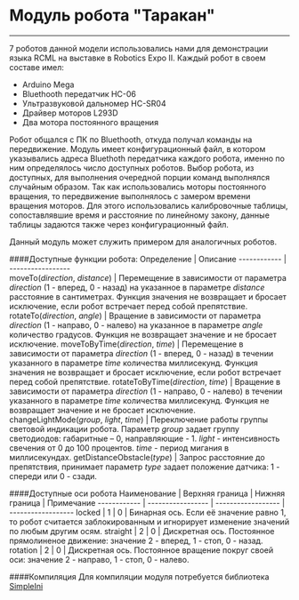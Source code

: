 # Модуль робота "Таракан"
-----------------------------

7 роботов данной модели использовались нами для демонстрации языка RCML на выставке в Robotics Expo II.
Каждый робот в своем составе имел:
- Arduino Mega
- Bluethooth передатчик HC-06
- Ультразвуковой дальномер HC-SR04
- Драйвер моторов L293D
- Два мотора постоянного вращения

Робот общался с ПК по Bluethooth, откуда получал команды на передвижение. 
Модуль имеет конфигурационный файл, в котором указывались адреса Bluethoth передатчика каждого робота, именно по ним определялось число доступных роботов. Выбор робота, из доступных, для выполнения очередной порции команд выполнялся случайным образом.
Так как использовались моторы постоянного вращения, то передвижение выполнялось с замером времени вращения моторов. Для этого использовались калибровочные таблицы, сопоставлявшие время и расстояние по линейному закону, данные таблицы задаются также через конфигурационный файл.

Данный модуль может служить примером для аналогичных роботов.

####Доступные функции робота:
Определение  | Описание
------------  | -----------------  
moveTo(*direction*, *distance*)  | Перемещение в зависимости от параметра *direction* (1 - вперед, 0 - назад) на указанное в параметре *distance* расстояние в сантиметрах. Функция значения не возвращает и бросает исключение, если робот встречает перед собой препятствие.
rotateTo(*direction*, *angle*)  | Вращение в зависимости от параметра *direction* (1 - направо, 0 - налево) на указанное в параметре *angle* количество градусов. Функция не возвращает значение и не бросает исключение.
moveToByTime(*direction*, *time*)  | Перемещение в зависимости от параметра *direction* (1 - вперед, 0 - назад) в течении указанного в параметре *time* количества миллисекунд. Функция значения не возвращает и бросает исключение, если робот встречает перед собой препятствие.
rotateToByTime(*direction*, *time*)  | Вращение в зависимости от параметра *direction* (1 - направо, 0 - налево) в течении указанного в параметре *time* количества миллисекунд. Функция не возвращает значение и не бросает исключение.
changeLightMode(*group*, *light*, *time*)  | Переключение работы группы световой индикации робота. Параметр *group* задает группу светодиодов: габаритные – 0, направляющие - 1. *light* - интенсивность свечения от 0 до 100 процентов. *time* - период мигания в миллисекундах.
getDistanceObstacle(*type*)  | Запрос расстояние до препятствия, принимает параметр *type* задает положение датчика: 1 - спереди или 0 - сзади.

####Доступные оси робота
Наименование  | Верхняя граница  | Нижняя граница  | Примечание
------------  | -----------------  | ------------------  | ------------------
locked  | 1  | 0  | Бинарная ось. Если её значение равно 1, то робот считается заблокированным и игнорирует изменение значений по любым другим осям.
straight  | 2  | 0  | Дискретная ось. Постоянное прямолиненое движение: значение 2 - вперед, 1 - стоп, 0 - назад.
rotation  | 2  | 0  | Дискретная ось. Постоянное вращение покруг своей оси: значение 2 - направо, 1 - стоп, 0 - налево.

####Компиляция
Для компиляции модуля потребуется библиотека [SimpleIni](https://github.com/brofield/simpleini)